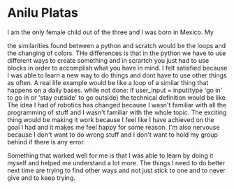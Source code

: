 <!DOCTYPE html>
<html>
<body>
<h1>Anilu Platas</h1>
<p>I am the only female child out of the three and I was born in Mexico. My  </p>

<p1>the similarities found between a python and scratch would be the loops and the changing of colors. THe differences is that in the python we have to use different ways to create something and in scrartch you just had to use blocks in order to accomplish what you have in mind. I felt satisfied because I was able to learn a new way to do things and dont have to use other things as often.
<p1> A real life example would be like a loop of a similar thing that happens on a daily bases.
        <p1>while not done:
              if user_input = input(type 'go in' to go in or 'stay outside' to go outside)
<p1> the technical definition would be like 
<p1>The idea I had of robotics has changed because I wasn't familiar with all the programming of stuff and I wasn't familiar with the whole topic. The exciting thing would be making it work because I feel like I have achieved on the goal I had and it makes me feel happy for some reason. I'm also nervouse because I don't want to do wrong stuff and I don't want to hold my group behind if there is any error.</p1>

<p1>Something that worked well for me is that I was able to learn by doing it myself and helped me understand a lot more. The things I need to do better next time are trying to find other ways and not just stick to one and to never give and to keep trying.</p1>
</body>
</html>
